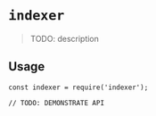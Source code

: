# `indexer`

> TODO: description

## Usage

```
const indexer = require('indexer');

// TODO: DEMONSTRATE API
```
